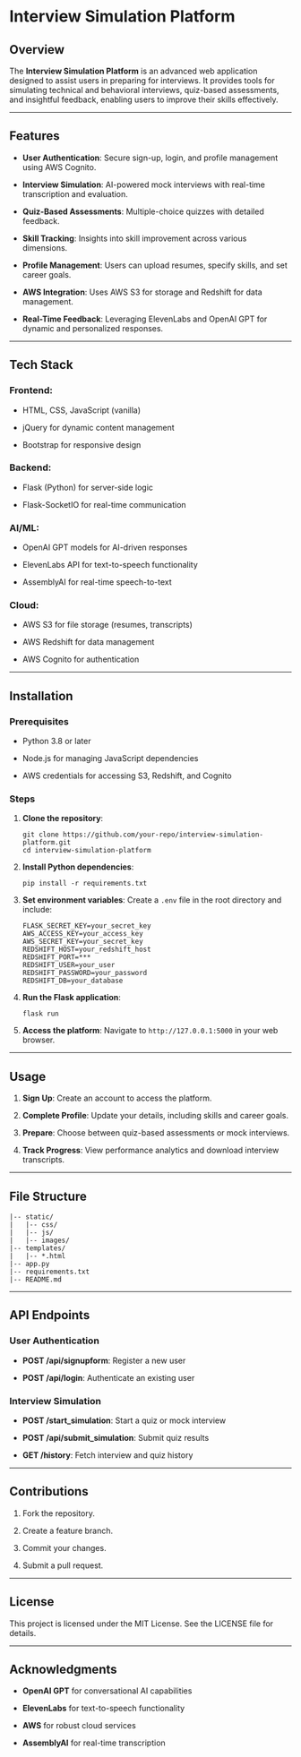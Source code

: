 Interview Simulation Platform
=============================

Overview
--------

The **Interview Simulation Platform** is an advanced web application designed to assist users in preparing for interviews. It provides tools for simulating technical and behavioral interviews, quiz-based assessments, and insightful feedback, enabling users to improve their skills effectively.

* * * * *

Features
--------

-   **User Authentication**: Secure sign-up, login, and profile management using AWS Cognito.

-   **Interview Simulation**: AI-powered mock interviews with real-time transcription and evaluation.

-   **Quiz-Based Assessments**: Multiple-choice quizzes with detailed feedback.

-   **Skill Tracking**: Insights into skill improvement across various dimensions.

-   **Profile Management**: Users can upload resumes, specify skills, and set career goals.

-   **AWS Integration**: Uses AWS S3 for storage and Redshift for data management.

-   **Real-Time Feedback**: Leveraging ElevenLabs and OpenAI GPT for dynamic and personalized responses.

* * * * *

Tech Stack
----------

### Frontend:

-   HTML, CSS, JavaScript (vanilla)

-   jQuery for dynamic content management

-   Bootstrap for responsive design

### Backend:

-   Flask (Python) for server-side logic

-   Flask-SocketIO for real-time communication

### AI/ML:

-   OpenAI GPT models for AI-driven responses

-   ElevenLabs API for text-to-speech functionality

-   AssemblyAI for real-time speech-to-text

### Cloud:

-   AWS S3 for file storage (resumes, transcripts)

-   AWS Redshift for data management

-   AWS Cognito for authentication

* * * * *

Installation
------------

### Prerequisites

-   Python 3.8 or later

-   Node.js for managing JavaScript dependencies

-   AWS credentials for accessing S3, Redshift, and Cognito

### Steps

1.  **Clone the repository**:

    ```
    git clone https://github.com/your-repo/interview-simulation-platform.git
    cd interview-simulation-platform
    ```

2.  **Install Python dependencies**:

    ```
    pip install -r requirements.txt
    ```

3.  **Set environment variables**: Create a `.env` file in the root directory and include:

    ```
    FLASK_SECRET_KEY=your_secret_key
    AWS_ACCESS_KEY=your_access_key
    AWS_SECRET_KEY=your_secret_key
    REDSHIFT_HOST=your_redshift_host
    REDSHIFT_PORT=***
    REDSHIFT_USER=your_user
    REDSHIFT_PASSWORD=your_password
    REDSHIFT_DB=your_database
    ```

4.  **Run the Flask application**:

    ```
    flask run
    ```

5.  **Access the platform**: Navigate to `http://127.0.0.1:5000` in your web browser.

* * * * *

Usage
-----

1.  **Sign Up**: Create an account to access the platform.

2.  **Complete Profile**: Update your details, including skills and career goals.

3.  **Prepare**: Choose between quiz-based assessments or mock interviews.

4.  **Track Progress**: View performance analytics and download interview transcripts.

* * * * *

File Structure
--------------

```
|-- static/
|   |-- css/
|   |-- js/
|   |-- images/
|-- templates/
|   |-- *.html
|-- app.py
|-- requirements.txt
|-- README.md
```

* * * * *

API Endpoints
-------------

### User Authentication

-   **POST /api/signupform**: Register a new user

-   **POST /api/login**: Authenticate an existing user

### Interview Simulation

-   **POST /start_simulation**: Start a quiz or mock interview

-   **POST /api/submit_simulation**: Submit quiz results

-   **GET /history**: Fetch interview and quiz history

* * * * *

Contributions
-------------

1.  Fork the repository.

2.  Create a feature branch.

3.  Commit your changes.

4.  Submit a pull request.

* * * * *

License
-------

This project is licensed under the MIT License. See the LICENSE file for details.

* * * * *

Acknowledgments
---------------

-   **OpenAI GPT** for conversational AI capabilities

-   **ElevenLabs** for text-to-speech functionality

-   **AWS** for robust cloud services

-   **AssemblyAI** for real-time transcription
